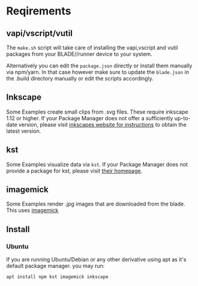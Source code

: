 # Reqirements

## vapi/vscript/vutil
The `make.sh` script will take care of installing the vapi,vscript and vutil packages from your BLADE//runner device to your system. 

Alternatively you can edit the `package.json` directly or install them manually via npm/yarn. In that case however make sure to update the `blade.json` in the .build directory manually 
or edit the scripts accordingly.

## Inkscape
Some Examples create small clips from .svg files. These require inkscape 1.12 or higher. If your Package Manager does not offer a sufficiently up-to-date version, 
please visit [inkscapes website for instructions](https://inkscape.org/release/1.2.1/) to obtain the latest version.

## kst

Some Examples visualize data via `kst`. If your Package Manager does not provide a package for kst, please visit [their homepage](https://kst-plot.kde.org/).

## imagemick

Some Examples render .jpg images that are downloaded from the blade. This uses [imagemick](https://imagemagick.org/)


## Install
### Ubuntu
If you are running Ubuntu/Debian or any other derivative using apt as it's default package manager. you may run:

```
apt install npm kst imagemick inkscape 
```
